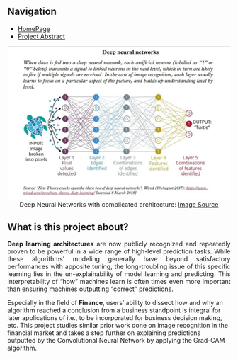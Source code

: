 ## Navigation 
- <a href = "https://connielee99.github.io/Explainable-AI-in-Finance">HomePage</a>
- <a href = "https://connielee99.github.io/Explainable-AI-in-Finance/abstract">Project Abstract</a>

<p align="center"> 
  <img src="img/deeplearning.jpg" alt="deeplearning">
  <br>Deep Neural Networks with complicated architecture: <a href="https://i.pinimg.com/originals/b6/ca/80/b6ca80b8613110d1ac09790371c48e6b.jpg">Image Source</a>
</p>

## What is this project about?

<p align = "justify">
  <b>Deep learning architectures</b> are now publicly recognized and repeatedly proven to be powerful in a wide range of high-level prediction tasks. While these algorithms’ modeling generally have beyond satisfactory performances with apposite tuning, the long-troubling issue of this specific learning lies in the un-explainability of model learning and predicting. This interpretability of “how” machines learn is often times even more important than ensuring machines outputting “correct” predictions. 
  
  Especially in the field of <b>Finance</b>, users’ ability to dissect how and why an algorithm reached a conclusion from a business standpoint is integral for later applications of i.e., to be incorporated for business decision making, etc. This project studies similar prior work done on image recognition in the financial market and takes a step further on explaining predictions outputted by the Convolutional Neural Network by applying the Grad-CAM algorithm.</p>
